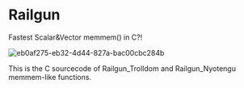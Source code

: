 # Railgun
Fastest Scalar&amp;Vector memmem() in C?!

![eb0af275-eb32-4d44-827a-bac00cbc284b](https://github.com/user-attachments/assets/017ed4ab-f890-447c-bdd8-0afc8a6f65e2)

This is the C sourcecode of Railgun_Trolldom and Railgun_Nyotengu memmem-like functions.
